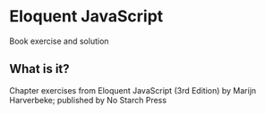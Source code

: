 # Eloquent JavaScript
Book exercise and solution

## What is it?
Chapter exercises from Eloquent JavaScript (3rd Edition) by Marijn Harverbeke; published by No Starch Press
